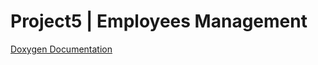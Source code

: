 # Project5 | Employees Management
[Doxygen Documentation](https://TylerDdao.github.io/Project5_HR/index.html)
